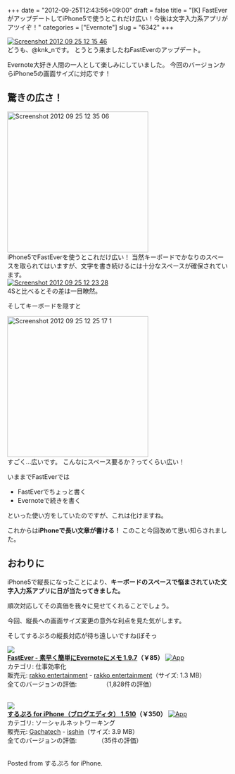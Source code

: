 +++
date = "2012-09-25T12:43:56+09:00"
draft = false
title = "[K] FastEverがアップデートしてiPhone5で使うとこれだけ広い！今後は文字入力系アプリがアツイぞ！"
categories = ["Evernote"]
slug = "6342"
+++

<div class="center"><a href="http://knk-n.com/images/2012/09/screenshot_2012-09-25_12.15.46.jpg"><img src="http://knk-n.com/images/2012/09/screenshot_2012-09-25_12.15.46.jpg" alt="Screenshot 2012 09 25 12 15 46" title="screenshot_2012-09-25_12.15.46.jpg" border="0" width="" height="" /></a></div>
どうも、@knk_nです。
とうとう来ましたねFastEverのアップデート。

Evernote大好き人間の一人として楽しみにしていました。
今回のバージョンからiPhone5の画面サイズに対応です！<!--more--><h2>驚きの広さ！</h2>
<div class="center"><a href="http://knk-n.com/images/2012/09/screenshot_2012-09-25_12.35.06.jpg"><img src="http://knk-n.com/images/2012/09/screenshot_2012-09-25_12.35.06.jpg" alt="Screenshot 2012 09 25 12 35 06" title="screenshot_2012-09-25_12.35.06.jpg" border="0" width="320" height="auto" /></a></div>
iPhone5でFastEverを使うとこれだけ広い！
当然キーボードでかなりのスペースを取られてはいますが、文字を書き続けるには十分なスペースが確保されています。

<div class="center"><a href="http://knk-n.com/images/2012/09/screenshot_2012-09-25_12.23.28.jpg"><img src="http://knk-n.com/images/2012/09/screenshot_2012-09-25_12.23.28.jpg" alt="Screenshot 2012 09 25 12 23 28" title="screenshot_2012-09-25_12.23.28.jpg" border="0" width="" height="" /></a></div>
4Sと比べるとその差は一目瞭然。

そしてキーボードを隠すと
<div class="center"><a href="http://knk-n.com/images/2012/09/screenshot_2012-09-25_12.25.17-1.jpg"><img src="http://knk-n.com/images/2012/09/screenshot_2012-09-25_12.25.17-1.jpg" alt="Screenshot 2012 09 25 12 25 17 1" title="screenshot_2012-09-25_12.25.17-1.jpg" border="0" width="320" height="auto" /></a></div>
すごく…広いです。
こんなにスペース要るか？ってくらい広い！

<p></p>
いままでFastEverでは
<ul>
<li>FastEverでちょっと書く</li>
<li>Evernoteで続きを書く</li>
</ul>
といった使い方をしていたのですが、これは化けますね。

これからは<strong>iPhoneで長い文章が書ける！</strong>
このこと今回改めて思い知らされました。

<h2>おわりに</h2>
iPhone5で縦長になったことにより、<strong>キーボードのスペースで悩まされていた文字入力系アプリに日が当たってきました。</strong>

順次対応してその真価を我々に見せてくれることでしょう。

今回、縦長への画面サイズ変更の意外な利点を見た気がします。

そしてするぷろの縦長対応が待ち遠しいですね(ぼそっ

<table class="appstorehelper"><a href="http://itunes.apple.com/jp/app/fastever-su-zaoku-jian-dannievernotenimemo/id364580273?mt=8&uo=4" rel="nofollow" target="_blank"><img class="appstorehelper_appicn" src="http://a5.mzstatic.com/us/r1000/119/Purple/v4/17/23/cf/1723cfe8-8c42-05d7-7fb7-646685d18fce/mzm.pyffnvps.png" /></a><div class="appstorehelper_text"><a href="http://itunes.apple.com/jp/app/fastever-su-zaoku-jian-dannievernotenimemo/id364580273?mt=8&uo=4" rel="nofollow" target="_blank"><b>FastEver - 素早く簡単にEvernoteにメモ 1.9.7</a>（&#65509;85）</b> <a href="http://itunes.apple.com/jp/app/fastever-su-zaoku-jian-dannievernotenimemo/id364580273?mt=8&uo=4" rel="nofollow" target="_blank"><img alt="App" src="http://ax.phobos.apple.com.edgesuite.net/ja_jp/images/web/linkmaker/badge_appstore-sm.gif" style="vertical-align: text-bottom;" /></b></a><br />カテゴリ: 仕事効率化<br />販売元: <a href="$artistUrl$" target="_blank">rakko entertainment</a> - <a href="http://rakkoentertainment.com" target="_blank">rakko entertainment</a>（サイズ: 1.3 MB）<br />全てのバージョンの評価: <img src="http://r.mzstatic.com/htmlResources/1043/web-storefront/images/rating_star.png" height="11px" width="11px" /><img src="http://r.mzstatic.com/htmlResources/1043/web-storefront/images/rating_star.png" height="11px" width="11px" /><img src="http://r.mzstatic.com/htmlResources/1043/web-storefront/images/rating_star.png" height="11px" width="11px" /><img src="http://r.mzstatic.com/htmlResources/1043/web-storefront/images/rating_star.png" height="11px" width="11px" /><img src="http://r.mzstatic.com/htmlResources/1043/web-storefront/images/rating_star_half.png" height="11px" width="11px" />（1,828件の評価）<br clear="all" /></div>
</table>

<table class="appstorehelper"><a href="http://itunes.apple.com/jp/app/surupuro-for-iphone-buroguedita/id436676299?mt=8&uo=4" rel="nofollow" target="_blank"><img class="appstorehelper_appicn" src="http://a5.mzstatic.com/us/r1000/109/Purple/v4/0e/54/fa/0e54fae9-d4cd-4224-9ab3-f6dbe395502a/mza_2385781230882958089.jpg" /></a><div class="appstorehelper_text"><a href="http://itunes.apple.com/jp/app/surupuro-for-iphone-buroguedita/id436676299?mt=8&uo=4" rel="nofollow" target="_blank"><b>するぷろ for iPhone（ブログエディタ） 1.510</a>（&#65509;350）</b> <a href="http://itunes.apple.com/jp/app/surupuro-for-iphone-buroguedita/id436676299?mt=8&uo=4" rel="nofollow" target="_blank"><img alt="App" src="http://ax.phobos.apple.com.edgesuite.net/ja_jp/images/web/linkmaker/badge_appstore-sm.gif" style="vertical-align: text-bottom;" /></b></a><br />カテゴリ: ソーシャルネットワーキング<br />販売元: <a href="$artistUrl$" target="_blank">Gachatech</a> - <a href="http://wayohoo.com/ios/apps/sns/slpro-for-iphone.html" target="_blank">isshin</a>（サイズ: 3.9 MB）<br />全てのバージョンの評価: <img src="http://r.mzstatic.com/htmlResources/1043/web-storefront/images/rating_star.png" height="11px" width="11px" /><img src="http://r.mzstatic.com/htmlResources/1043/web-storefront/images/rating_star.png" height="11px" width="11px" /><img src="http://r.mzstatic.com/htmlResources/1043/web-storefront/images/rating_star.png" height="11px" width="11px" /><img src="http://r.mzstatic.com/htmlResources/1043/web-storefront/images/rating_star.png" height="11px" width="11px" />（35件の評価）<br clear="all" /></div>
</table>
Posted from するぷろ for iPhone.
